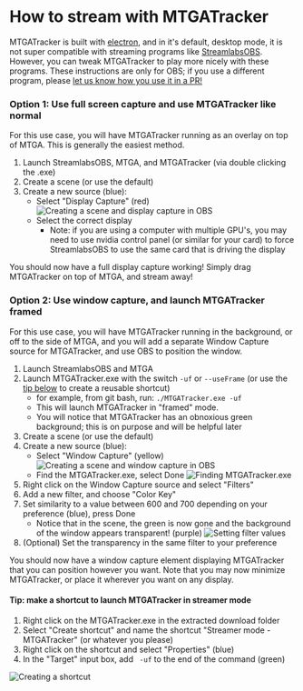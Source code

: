 # How to stream with MTGATracker

MTGATracker is built with [electron](https://electronjs.org/), and in it's default, desktop mode, it is not super compatible 
with streaming programs like [StreamlabsOBS](https://streamlabs.com/). However, you can tweak MTGATracker
to play more nicely with these programs. These instructions are only for OBS; if you use a different
program, please [let us know how you use it in a PR!](https://github.com/shawkinsl/mtga-tracker/blob/master/CONTRIBUTING.md)

### Option 1: Use full screen capture and use MTGATracker like normal

For this use case, you will have MTGATracker running as an overlay on top of MTGA. This is generally
the easiest method.

1. Launch StreamlabsOBS, MTGA, and MTGATracker (via double clicking the .exe)
1. Create a scene (or use the default)
1. Create a new source (blue):
   - Select "Display Capture" (red)
   ![Creating a scene and display capture in OBS](https://raw.githubusercontent.com/shawkinsl/mtga-tracker/master/.readme_data/stream_guide_1.png)
   - Select the correct display
       - Note: if you are using a computer with multiple GPU's, you may need to use nvidia control
       panel (or similar for your card) to force StreamlabsOBS to use the same card that is driving
       the display
       
You should now have a full display capture working! Simply drag MTGATracker on top of MTGA, and stream away!

### Option 2: Use window capture, and launch MTGATracker framed

For this use case, you will have MTGATracker running in the background, or off to the side of MTGA, and
you will add a separate Window Capture source for MTGATracker, and use OBS to position the window.

1. Launch StreamlabsOBS and MTGA
1. Launch MTGATracker.exe with the switch `-uf` or `--useFrame` (or use the [tip below](https://github.com/shawkinsl/mtga-tracker/blob/master/stream_guide.md#tip-make-a-shortcut-to-launch-mtgatracker-in-streamer-mode) to create a reusable shortcut)
    - for example, from git bash, run: `./MTGATracker.exe -uf`
    - This will launch MTGATracker in "framed" mode.
    - You will notice that MTGATracker has an obnoxious green background; this is on purpose and will be helpful later
1. Create a scene (or use the default)
1. Create a new source (blue):
    - Select "Window Capture" (yellow)
    ![Creating a scene and window capture in OBS](https://raw.githubusercontent.com/shawkinsl/mtga-tracker/master/.readme_data/stream_guide_2.png)
    - Find the MTGATracker.exe, select Done
    ![Finding MTGATracker.exe](https://raw.githubusercontent.com/shawkinsl/mtga-tracker/master/.readme_data/stream_guide_3.png)
1. Right click on the Window Capture source and select "Filters"
1. Add a new filter, and choose "Color Key"
1. Set similarity to a value between 600 and 700 depending on your preference (blue), press Done
   - Notice that in the scene, the green is now gone and the background of the window appears transparent! (purple)
    ![Setting filter values](https://raw.githubusercontent.com/shawkinsl/mtga-tracker/master/.readme_data/stream_guide_4.png)
1. (Optional) Set the transparency in the same filter to your preference

You should now have a window capture element displaying MTGATracker that you can position however you want. Note
that you may now minimize MTGATracker, or place it wherever you want on any display.


#### Tip: make a shortcut to launch MTGATracker in streamer mode

1. Right click on the MTGATracker.exe in the extracted download folder
1. Select "Create shortcut" and name the shortcut "Streamer mode - MTGATracker" (or whatever you please)
1. Right click on the shortcut and select "Properties" (blue)
1. In the "Target" input box, add ` -uf` to the end of the command (green)

![Creating a shortcut](https://raw.githubusercontent.com/shawkinsl/mtga-tracker/master/.readme_data/stream_guide_5.png)
